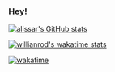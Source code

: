 ### Hey! 

<!--
**alissar/alissar** is a ✨ _special_ ✨ repository because its `README.md` (this file) appears on your GitHub profile.

Here are some ideas to get you started:

- 🔭 I’m currently working on ...
- 🌱 I’m currently learning ...
- 👯 I’m looking to collaborate on ...
- 🤔 I’m looking for help with ...
- 💬 Ask me about ...
- 📫 How to reach me: ...
- 😄 Pronouns: ...
- ⚡ Fun fact: ...
-->
[![alissar's GitHub stats](https://github-readme-stats.vercel.app/api?username=alissar&count_private=true&show_icons=true&theme=radical&card_width=495px)](https://github.com/anuraghazra/github-readme-stats)

[![willianrod's wakatime stats](https://github-readme-stats.vercel.app/api/wakatime?username=alissar&theme=radical&langs_count=12&layout=compact)](https://github.com/anuraghazra/github-readme-stats)

[![wakatime](https://wakatime.com/badge/user/2efaf903-bfe6-48d6-94d7-2e005ee3f610.svg)](https://wakatime.com/@2efaf903-bfe6-48d6-94d7-2e005ee3f610)
